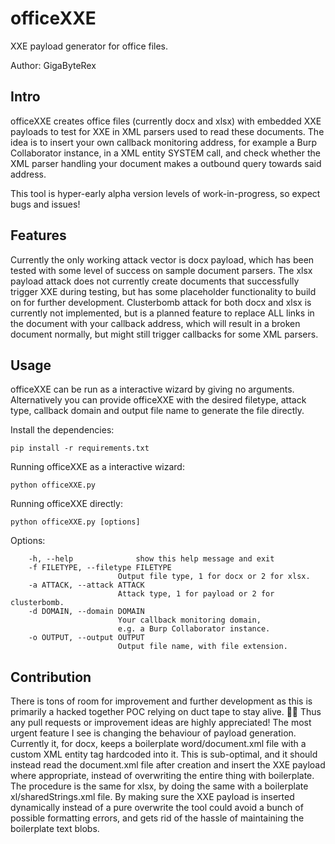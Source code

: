 # officeXXE

XXE payload generator for office files.

Author: GigaByteRex

## Intro
officeXXE creates office files (currently docx and xlsx) with embedded XXE payloads to test for XXE in XML parsers used to read these documents.
The idea is to insert your own callback monitoring address, for example a Burp Collaborator instance, in a XML entity SYSTEM call, and check whether the XML parser handling your document makes a outbound query towards said address.

This tool is hyper-early alpha version levels of work-in-progress, so expect bugs and issues!

## Features

Currently the only working attack vector is docx payload, which has been tested with some level of success on sample document parsers.
The xlsx payload attack does not currently create documents that successfully trigger XXE during testing, but has some placeholder functionality to build on for further development.
Clusterbomb attack for both docx and xlsx is currently not implemented, but is a planned feature to replace ALL links in the document with your callback address, which will result in a broken document normally, but might still trigger callbacks for some XML parsers.

## Usage

officeXXE can be run as a interactive wizard by giving no arguments.
Alternatively you can provide officeXXE with the desired filetype, attack type, callback domain and output file name to generate the file directly.

Install the dependencies:

    pip install -r requirements.txt

Running officeXXE as a interactive wizard:

	python officeXXE.py

Running officeXXE directly:

	python officeXXE.py [options]

Options:

		-h, --help				show this help message and exit
		-f FILETYPE, --filetype FILETYPE
							Output file type, 1 for docx or 2 for xlsx.
		-a ATTACK, --attack ATTACK
							Attack type, 1 for payload or 2 for clusterbomb.
		-d DOMAIN, --domain DOMAIN
							Your callback monitoring domain, 
							e.g. a Burp Collaborator instance.
		-o OUTPUT, --output OUTPUT
							Output file name, with file extension.

## Contribution

There is tons of room for improvement and further development as this is primarily a hacked together POC relying on duct tape to stay alive. :face_with_spiral_eyes:
Thus any pull requests or improvement ideas are highly appreciated!
The most urgent feature I see is changing the behaviour of payload generation. Currently it, for docx, keeps a boilerplate word/document.xml file with a custom XML entity tag hardcoded into it. This is sub-optimal, and it should instead read the document.xml file after creation and insert the XXE payload where appropriate, instead of overwriting the entire thing with boilerplate.
The procedure is the same for xlsx, by doing the same with a boilerplate xl/sharedStrings.xml file.
By making sure the XXE payload is inserted dynamically instead of a pure overwrite the tool could avoid a bunch of possible formatting errors, and gets rid of the hassle of maintaining the boilerplate text blobs.

